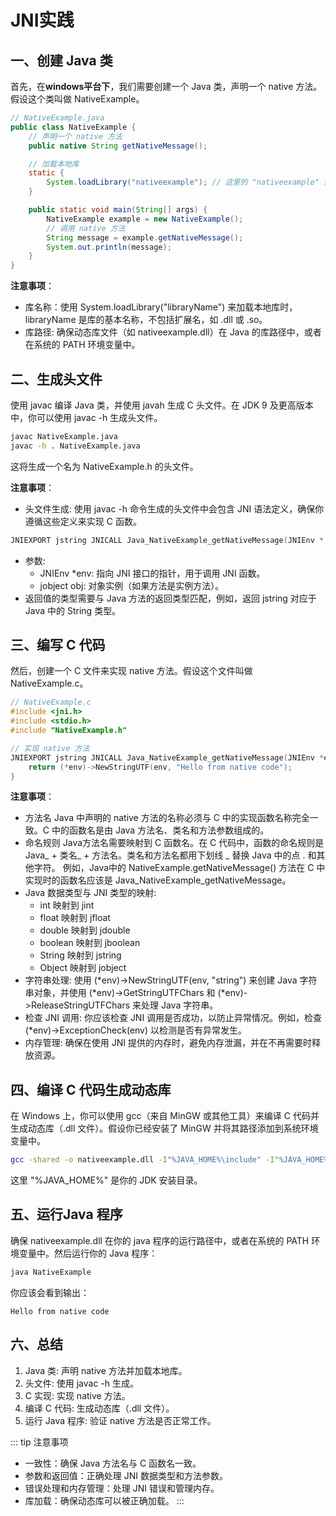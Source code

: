 # JNI实践

## 一、创建 Java 类
首先，在**windows平台下**，我们需要创建一个 Java 类，声明一个 native 方法。假设这个类叫做 NativeExample。
```java
// NativeExample.java
public class NativeExample {
    // 声明一个 native 方法
    public native String getNativeMessage();

    // 加载本地库
    static {
        System.loadLibrary("nativeexample"); // 这里的 "nativeexample" 是库的名称
    }

    public static void main(String[] args) {
        NativeExample example = new NativeExample();
        // 调用 native 方法
        String message = example.getNativeMessage();
        System.out.println(message);
    }
}
```

**注意事项**：
- 库名称：使用 System.loadLibrary("libraryName") 来加载本地库时，libraryName 是库的基本名称，不包括扩展名，如 .dll 或 .so。
- 库路径: 确保动态库文件（如 nativeexample.dll）在 Java 的库路径中，或者在系统的 PATH 环境变量中。

## 二、生成头文件
使用 javac 编译 Java 类，并使用 javah 生成 C 头文件。在 JDK 9 及更高版本中，你可以使用 javac -h 生成头文件。
```sh
javac NativeExample.java
javac -h . NativeExample.java
```
这将生成一个名为 NativeExample.h 的头文件。

**注意事项**：
- 头文件生成: 使用 javac -h 命令生成的头文件中会包含 JNI 语法定义，确保你遵循这些定义来实现 C 函数。
```c
JNIEXPORT jstring JNICALL Java_NativeExample_getNativeMessage(JNIEnv *, jobject);
```
- 参数:
  - JNIEnv *env: 指向 JNI 接口的指针，用于调用 JNI 函数。
  - jobject obj: 对象实例（如果方法是实例方法）。
- 返回值的类型需要与 Java 方法的返回类型匹配，例如，返回 jstring 对应于 Java 中的 String 类型。

## 三、编写 C 代码
然后，创建一个 C 文件来实现 native 方法。假设这个文件叫做 NativeExample.c。
```c
// NativeExample.c
#include <jni.h>
#include <stdio.h>
#include "NativeExample.h"

// 实现 native 方法
JNIEXPORT jstring JNICALL Java_NativeExample_getNativeMessage(JNIEnv *env, jobject obj) {
    return (*env)->NewStringUTF(env, "Hello from native code");
}
```

**注意事项**：
- 方法名
Java 中声明的 native 方法的名称必须与 C 中的实现函数名称完全一致。C 中的函数名是由 Java 方法名、类名和方法参数组成的。
- 命名规则
  Java方法名需要映射到 C 函数名。在 C 代码中，函数的命名规则是 Java_ + 类名_ + 方法名。类名和方法名都用下划线 _ 替换 Java 中的点 . 和其他字符。
  例如，Java中的 NativeExample.getNativeMessage() 方法在 C 中实现时的函数名应该是 Java_NativeExample_getNativeMessage。
- Java 数据类型与 JNI 类型的映射:
  - int 映射到 jint
  - float 映射到 jfloat
  - double 映射到 jdouble
  - boolean 映射到 jboolean
  - String 映射到 jstring
  - Object 映射到 jobject
- 字符串处理: 使用 (\*env)->NewStringUTF(env, "string") 来创建 Java 字符串对象，并使用 (\*env)->GetStringUTFChars 和 (\*env)->ReleaseStringUTFChars 来处理 Java 字符串。
- 检查 JNI 调用: 你应该检查 JNI 调用是否成功，以防止异常情况。例如，检查 (\*env)->ExceptionCheck(env) 以检测是否有异常发生。
- 内存管理: 确保在使用 JNI 提供的内存时，避免内存泄漏，并在不再需要时释放资源。

## 四、编译 C 代码生成动态库
在 Windows 上，你可以使用 gcc（来自 MinGW 或其他工具）来编译 C 代码并生成动态库（.dll 文件）。假设你已经安装了 MinGW 并将其路径添加到系统环境变量中。
```sh
gcc -shared -o nativeexample.dll -I"%JAVA_HOME%\include" -I"%JAVA_HOME%\include\win32" NativeExample.c
```
这里 "%JAVA_HOME%" 是你的 JDK 安装目录。

## 五、运行Java 程序
确保 nativeexample.dll 在你的 java 程序的运行路径中，或者在系统的 PATH 环境变量中。然后运行你的 Java 程序：
```sh
java NativeExample
```
你应该会看到输出：
```
Hello from native code
```
## 六、总结
1. Java 类: 声明 native 方法并加载本地库。
2. 头文件: 使用 javac -h 生成。
3. C 实现: 实现 native 方法。
4. 编译 C 代码: 生成动态库（.dll 文件）。
5. 运行 Java 程序: 验证 native 方法是否正常工作。

::: tip 注意事项
- 一致性：确保 Java 方法名与 C 函数名一致。
- 参数和返回值：正确处理 JNI 数据类型和方法参数。
- 错误处理和内存管理：处理 JNI 错误和管理内存。
- 库加载：确保动态库可以被正确加载。
:::